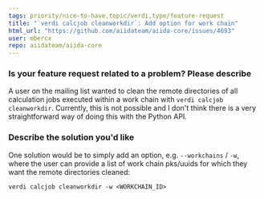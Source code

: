 ```yaml
---
tags: priority/nice-to-have,topic/verdi,type/feature-request
title: "`verdi calcjob cleanworkdir`: Add option for work chain"
html_url: "https://github.com/aiidateam/aiida-core/issues/4693"
user: mbercx
repo: aiidateam/aiida-core
---
```


### Is your feature request related to a problem? Please describe

A user on the mailing list wanted to clean the remote directories of all calculation jobs executed within a work chain with `verdi calcjob cleanworkdir`. Currently, this is not possible and I don't think there is a very straightforward way of doing this with the Python API. 

### Describe the solution you'd like

One solution would be to simply add an option, e.g. `--workchains` / `-w`, where the user can provide a list of work chain pks/uuids for which they want the remote directories cleaned:

```
verdi calcjob cleanworkdir -w <WORKCHAIN_ID>
``` 